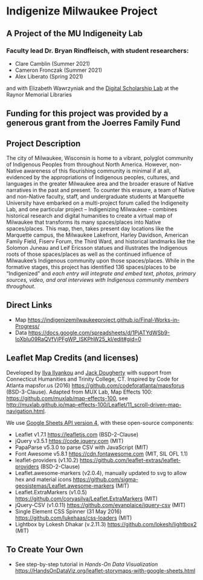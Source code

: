 # Indigenize Milwaukee Project
## A Project of the MU Indigeneity Lab
### Faculty lead Dr. Bryan Rindfleisch, with student researchers: 
 - Clare Camblin (Summer 2021)
 - Cameron Fronczak (Summer 2021)
 - Alex Liberato (Spring 2021)
 
and with Elizabeth Wawrzyniak and the [Digital Scholarship Lab](https://www.marquette.edu/library/digital-scholarship/) at the Raynor Memorial Libraries

## Funding for this project was provided by a generous grant from the Joerres Family Fund

## Project Description
The city of Milwaukee, Wisconsin is home to a vibrant, polyglot community of Indigenous Peoples from throughout North America. However, non-Native awareness of this flourishing community is minimal if at all, evidenced by the appropriations of Indigenous peoples, cultures, and languages in the greater Milwaukee area and the broader erasure of Native narratives in the past and present. To counter this erasure, a team of Native and non-Native faculty, staff, and undergraduate students at Marquette University have embarked on a multi-project forum called the Indigeneity Lab, and one particular project – Indigenizing Milwaukee – combines historical research and digital humanities to create a virtual map of Milwaukee that transforms its many spaces/places into Native spaces/places. This map, then, takes present day locations like the Marquette campus, the Milwaukee Lakefront, Harley Davidson, American Family Field, Fiserv Forum, the Third Ward, and historical landmarks like the Solomon Juneau and Leif Ericsson statues and illustrates the Indigenous roots of those spaces/places as well as the continued influence of Milwaukee’s Indigenous community upon those spaces/places. While in the formative stages, this project has identified 136 spaces/places to be “Indigenized” and <em>each entry will integrate and embed text, photos, primary sources, video, and oral interviews with Indigenous community members throughout</em>.


## Direct Links
- Map https://indigenizemilwaukeeproject.github.io/Final-Works-in-Progress/
- Data https://docs.google.com/spreadsheets/d/1PjATYdWSb9-loXbIu09RaQVfVjPFgWP_lSKPhW25_kI/edit#gid=0



## Leaflet Map Credits (and licenses)
Developed by [Ilya Ilyankou](https://github.com/ilyankou) and [Jack Dougherty](https://github.com/jackdougherty) with support from Connecticut Humanities and Trinity College, CT. Inspired by Code for Atlanta mapsfor.us (2016) https://github.com/codeforatlanta/mapsforus (BSD-3-Clause). Adapted from MUX Lab, Map Effects 100: https://github.com/muxlab/map-effects-100, see http://muxlab.github.io/map-effects-100/Leaflet/11_scroll-driven-map-navigation.html.

We use [Google Sheets API version 4](https://developers.google.com/sheets/api), with these open-source components:

- Leaflet v1.7.1 https://leafletjs.com (BSD-2-Clause)
- jQuery v3.5.1 https://code.jquery.com (MIT)
- PapaParse v5.3.0 to parse CSV with JavaScript (MIT)
- Font Awesome v5.8.1 https://cdn.fontawesome.com (MIT, SIL OFL 1.1)
- leaflet-providers (v1.10.2) https://github.com/leaflet-extras/leaflet-providers (BSD-2-Clause)
- Leaflet.awesome-markers (v2.0.4), manually updated to svg to allow hex and material icons https://github.com/sigma-geosistemas/Leaflet.awesome-markers (MIT)
- Leaflet.ExtraMarkers (v1.0.5) https://github.com/coryasilva/Leaflet.ExtraMarkers (MIT)
- jQuery-CSV (v1.0.11) https://github.com/evanplaice/jquery-csv (MIT)
- Single Element CSS Spinner (31 May 2016) https://github.com/lukehaas/css-loaders (MIT)
- Lightbox by Lokesh Dhakar (v.2.11.3) https://github.com/lokesh/lightbox2 (MIT)


## To Create Your Own
- See step-by-step tutorial in *Hands-On Data Visualization* https://HandsOnDataViz.org/leaflet-storymaps-with-google-sheets.html

